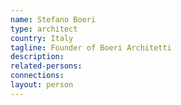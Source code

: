 ```yaml
---
name: Stefano Boeri
type: architect
country: Italy
tagline: Founder of Boeri Architetti
description:
related-persons:
connections:
layout: person
---
```

